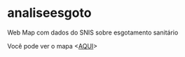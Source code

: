 # analiseesgoto
Web Map com dados do SNIS sobre esgotamento sanitário

Você pode ver o mapa <[AQUI](http://paulamegumi.github.io/analiseesgoto)>
